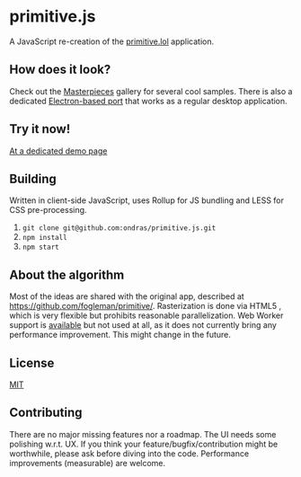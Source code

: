 # primitive.js

A JavaScript re-creation of the [primitive.lol](http://primitive.lol/) application.

## How does it look?

Check out the [Masterpieces](https://cielitolindo.de/albums/masterpieces/) gallery for several cool samples. There is also a dedicated [Electron-based port](https://github.com/cielito-lindo-productions/primitive.nextgen) that works as a regular desktop application.

## Try it now!

[At a dedicated demo page](https://ondras.github.io/primitive.js/)

## Building

Written in client-side JavaScript, uses Rollup for JS bundling and LESS for CSS pre-processing.

  1. `git clone git@github.com:ondras/primitive.js.git`
  1. `npm install`
  1. `npm start`

## About the algorithm

Most of the ideas are shared with the original app, described at https://github.com/fogleman/primitive/. Rasterization is done via HTML5 <canvas>, which is very flexible but prohibits reasonable parallelization. Web Worker support is [available](js/src/workerPool.js) but not used at all, as it does not currently bring any performance improvement. This might change in the future.

## License

[MIT](license.txt)

## Contributing

There are no major missing features nor a roadmap. The UI needs some polishing w.r.t. UX. If you think your feature/bugfix/contribution might be worthwhile, please ask before diving into the code. Performance improvements (measurable) are welcome. 
